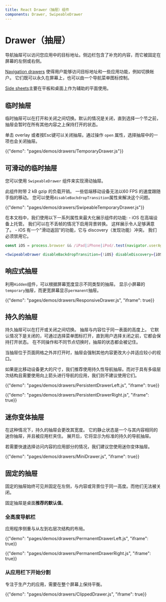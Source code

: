 ```yaml
---
title: React Drawer（抽屉）组件
components: Drawer, SwipeableDrawer
---
```

# Drawer（抽屉）

<p class="description">导航抽屉可以访问您应用中的目标地址。侧边栏包含了补充的内容，而它被固定在屏幕的左侧或右侧。</p>

[Navigation drawers](https://material.io/design/components/navigation-drawer.html) 使得用户能够访问目标地址和一些应用功能，例如切换帐户。 它们既可以永久在屏幕上，也可以由一个导航菜单图标控制。

[Side sheets](https://material.io/design/components/sheets-side.html)主要在平板和桌面上作为辅助的平面使用。

## 临时抽屉

临时抽屉可以在打开和关闭之间切换。默认的情况是关闭，直到选择一个节之前，抽屉会暂时在所有其他内容之上保持打开的状态。

单击 overlay 或者按Esc键可以关闭抽屉。通过操作 `open` 属性，选择抽屉中的一项也会关闭抽屉。

{{"demo": "pages/demos/drawers/TemporaryDrawer.js"}}

## 可滑动的临时抽屉

您可以使用 `SwipeableDrawer` 组件来实现滑动抽屉。

此组件附带 2 kB gzip 的负载开销。 一些低端移动设备无法以60 FPS 的速度跟随手指的移动。 您可以使用`disableBackdropTransition`属性来解决这个问题。

{{"demo": "pages/demos/drawers/SwipeableTemporaryDrawer.js"}}

在本文档中，我们使用以下一系列属性来最大化展示组件的功能: - iOS 在高端设备上托管。 我们可以在不丢帧的情况下启用背景转换。 这样展示令人足够满意了。 - iOS 有一个"滑动返回"的功能，它与 discovery（发现功能）冲突。 我们必须禁用它。

```jsx
const iOS = process.browser && /iPad|iPhone|iPod/.test(navigator.userAgent);

<SwipeableDrawer disableBackdropTransition={!iOS} disableDiscovery={iOS} />
```

## 响应式抽屉

利用` Hidden `组件，可以根据屏幕宽度显示不同类型的抽屉。 显示小屏幕的`temporary`抽屉，而更宽屏幕显示`permanent`抽屉。

{{"demo": "pages/demos/drawers/ResponsiveDrawer.js", "iframe": true}}

## 持久的抽屉

持久抽屉可以在打开或关闭之间切换。 抽屉与内容位于同一表面的高度上。 它默认情况下是关闭的，可通过选择菜单图标打开，直到用户选择关闭之前，它都会保持打开状态。 在不同操作和不同节点切换时，抽屉的状态都会被记住。

当抽屉位于页面网格之外并打开时，抽屉会强制其他内容更改大小并适应较小的视口。

如果是比移动设备更大的尺寸，我们推荐使用持久性导航抽屉。而对于具有多级层次结构且需要使用向上箭头进行导航的应用，我们则不建议使用它们。

{{"demo": "pages/demos/drawers/PersistentDrawerLeft.js", "iframe": true}}

{{"demo": "pages/demos/drawers/PersistentDrawerRight.js", "iframe": true}}

## 迷你变体抽屉

在这种情况下，持久的抽屉会更改其宽度。 它的静止状态是一个与其内容相同的迷你抽屉，并且被应用栏夹住。 展开后，它将显示为标准的持久的导航抽屉。

若需要快速选择访问内容的应用部分的情况，我们建议您使用迷你变体抽屉。

{{"demo": "pages/demos/drawers/MiniDrawer.js", "iframe": true}}

## 固定的抽屉

固定的抽屉始终可见并固定在左侧，与内容或背景位于同一高度。而他们无法被关闭。

固定抽屉是桌面**推荐的默认值**。

### 全高度导航栏

应用程序侧重与从左到右层次结构的布局。

{{"demo": "pages/demos/drawers/PermanentDrawerLeft.js", "iframe": true}}

{{"demo": "pages/demos/drawers/PermanentDrawerRight.js", "iframe": true}}

### 从应用栏下开始分割

专注于生产力的应用，需要在整个屏幕上保持平衡。

{{"demo": "pages/demos/drawers/ClippedDrawer.js", "iframe": true}}